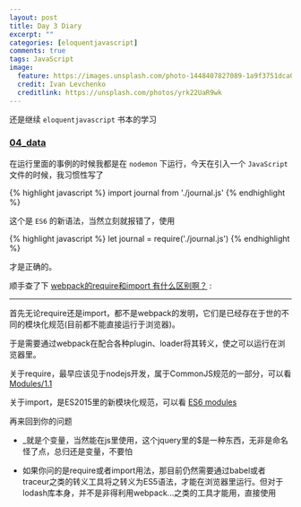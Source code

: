 ```yaml
---
layout: post
title: Day 3 Diary
excerpt: ""
categories: [eloquentjavascript]
comments: true
tags: JavaScript
image:
  feature: https://images.unsplash.com/photo-1448407827089-1a9f3751dca0?dpr=2&auto=compress,format&fit=crop&w=767&h=575&q=80&cs=tinysrgb&crop=
  credit: Ivan Levchenko
  creditlink: https://unsplash.com/photos/yrk22UaR9wk
---
```


还是继续 `eloquentjavascript` 书本的学习

### [04_data](http://eloquentjavascript.net/04_data.html)

在运行里面的事例的时候我都是在 `nodemon` 下运行，今天在引入一个 `JavaScript` 文件的时候，我习惯性写了

{% highlight javascript %}
import journal from './journal.js'
{% endhighlight %}

这个是 `ES6` 的新语法，当然立刻就报错了，使用

{% highlight javascript %}
let journal = require('./journal.js')
{% endhighlight %}

才是正确的。

顺手查了下 [webpack的require和import 有什么区别啊？](https://segmentfault.com/q/1010000005857558) :

---

首先无论require还是import，都不是webpack的发明，它们是已经存在于世的不同的模块化规范(目前都不能直接运行于浏览器)。

于是需要通过webpack在配合各种plugin、loader将其转义，使之可以运行在浏览器里。

关于require，最早应该见于nodejs开发，属于CommonJS规范的一部分，可以看 [Modules/1.1](http://wiki.commonjs.org/wiki/Modules/1.1)

关于import，是ES2015里的新模块化规范，可以看 [ES6 modules](http://www.2ality.com/2014/09/es6-modules-final.html)

再来回到你的问题

* _就是个变量，当然能在js里使用，这个jquery里的$是一种东西，无非是命名怪了点，总归还是变量，不要怕

* 如果你问的是require或者import用法，那目前仍然需要通过babel或者traceur之类的转义工具将之转义为ES5语法，才能在浏览器里运行。但对于lodash库本身，并不是非得利用webpack...之类的工具才能用，直接使用<script>标签放在html里，就可以使用_了。

---

后面的练习，写两个方法来反转一个数组，一个是会改变原来的数组，一个返回新的数组

{% highlight javascript %}
for (let i = array.length - 1; i >= 0; i--) {
  result.push(array[i])
}

for (let i = 0; i < array.length; i++) {
  result.unshift(array[i])
}
{% endhighlight %}

返回一个新的数组，上面两个方法都可以

由于一点小误导，改变原来的数组的我居然写了个快排来实现。。还是代码贴上来顺便复习下快排

{% highlight javascript %}
function reverseArrayInPlace(array) {
  function quick(array, left, right) {
    let index
    if (array.length > 1) {
      index = partition(array, left, right)

      if (left < index - 1) {
        quick(array, left, index - 1)
      }

      if (index < right) {
        quick(array, index, right)
      }
    }
  }

  function partition(array, left, right) {
    let pivot = array[Math.floor((left + right) / 2)]
    let i = left
    let j = right

    while (i < j) {
      while (array[i] > pivot) {
        i++
      }
      while (array[j] < pivot) {
        j--
      }
      if (i <= j) {
        swapQuickSort(array, i, j)
        i++
        j--
      }
    }

    return i
  }

  function swapQuickSort(array, i, j) {
    let aux = array[i]
    array[i] = array[j]
    array[j] = aux
  }

  quick(array, 0, array.length - 1)
}


let arrayValue = [1, 2, 3, 4, 5]
reverseArrayInPlace(arrayValue)
console.log(arrayValue)
{% endhighlight %}

正确的实现方法其实很简单:
{% highlight javascript %}
function reverseArrayInPlace(array) {
  let mid = Math.floor(array.length / 2)
  for (let i = 0; i < mid; i++) {
    swap(array, i, array.length - 1 - i)
  }

  function swap(array, first, second) {
    let temp = array[first]
    array[first] = array[second]
    array[second] = temp
  }
}
{% endhighlight %}

最后给我们一个练习，判断两个对象是不是深度相似的
{% highlight javascript %}
function deepEqual(obj1, obj2) {
  if (obj1 === obj2) {
    return true
  }

  // typeof null 也是 object 所以这里要排除
  // 当它们都是对象的时候，才会继续判断，不然在上面的判断已经返回了
  // 所以接下来就是只有对象比较了
  // 对象可能是纯对象，或者 null
  // null 和其他对象比较 肯定返回false
  // null === null  ===> true ，这里也不存在，因为在上面返回了
  // 所以最后就只剩下真的是纯对象的继续往下判断了

  // obj1 是 null ，直接返回 false
  // obj1 不是 null ，它的类型不是 object 返回 false
  // obj2 情况上同
  // 最终就是只要 obj1 或者 obj2 其中一个是 null 或者其中一个不是 object 就返回 false
  if (obj1 === null || typeof obj1 !== 'object' || obj2 === null || typeof obj2 !== 'object') {
    return false
  }

  let propsInObj1 = 0
  let propsInObj2 = 0
  for (let prop in obj1) {
    propsInObj1++
  }
  for (let prop in obj2) {
    propsInObj2++
  }

  for (let prop in obj2) {
    // return deepEqual(obj1[prop], obj2[prop])
    if (!(prop in obj1) || !deepEqual(obj1[prop], obj2[prop])) {
      return false
    }
  }

  return propsInObj1 === propsInObj2
}

var obj = {
  here: {
    is: "an"
  },
  object: 2
};
console.log(deepEqual(obj, obj));
// → true
console.log(deepEqual(obj, {
  here: 1,
  object: 2
}));
// → false
console.log(deepEqual(obj, {
  here: {
    is: "an"
  },
  object: 2
}));
// → true
{% endhighlight %}

{% highlight javascript %}

{% endhighlight %}

完成这一章的学习
